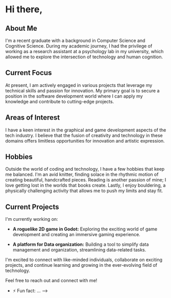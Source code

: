 # Hi there,

## About Me

I'm a recent graduate with a background in Computer Science and Cognitive Science. During my academic journey, I had the privilege of working as a research assistant at a psychology lab in my university, which allowed me to explore the intersection of technology and human cognition.

## Current Focus

At present, I am actively engaged in various projects that leverage my technical skills and passion for innovation. My primary goal is to secure a position in the software development world where I can apply my knowledge and contribute to cutting-edge projects.

## Areas of Interest

I have a keen interest in the graphical and game development aspects of the tech industry. I believe that the fusion of creativity and technology in these domains offers limitless opportunities for innovation and artistic expression.

## Hobbies

Outside the world of coding and technology, I have a few hobbies that keep me balanced. I'm an avid knitter, finding solace in the rhythmic motion of creating beautiful, handcrafted pieces. Reading is another passion of mine; I love getting lost in the worlds that books create. Lastly, I enjoy bouldering, a physically challenging activity that allows me to push my limits and stay fit.

## Current Projects

I'm currently working on:

- **A roguelike 2D game in Godot:** Exploring the exciting world of game development and creating an immersive gaming experience.

- **A platform for Data organization:** Building a tool to simplify data management and organization, streamlining data-related tasks.

I'm excited to connect with like-minded individuals, collaborate on exciting projects, and continue learning and growing in the ever-evolving field of technology.

Feel free to reach out and connect with me!

- ⚡ Fun fact: ...
-->
